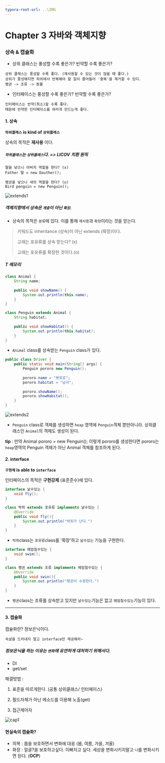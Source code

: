 ```yaml
---
typora-root-url: ..\IMG
---
```


# Chapter 3 자바와 객체지향

### 상속 & 캡슐화

- 상위 클래스는 풍성할 수록 좋은가? 빈약할 수록 좋은가?

```
상위 클래스는 풍성할 수록 좋다. (재사용할 수 있는 것이 많을 때 좋다.)
상위가 풍성해지면 하위에서 반복해야 할 일이 줄어들어 '중복'을 제거할 수 있다.
팽귄 -> 조류 -> 동물
```

- 인터페이스는 풍성할 수록 좋은가? 빈약할 수록 좋은가?

```
인터페이스는 빈약(최소)할 수록 좋다.
때문에 빈약한 인터페이스를 여러개 만드는게 좋다.
```



#### 1. 상속

**`하위클래스` is kind of `상위클래스`**

상속의 목적은 **재사용** 이다.



##### `하위클래스`는 `상위클래스`다. => LICOV 치환 원칙

```
딸을 낳으니 아버지 역할을 한다? (x)
Father 딸 = new Dauther();

팽귄을 낳으니 새의 역할을 한다? (o)
Bird penguin = new Penguin();
```



![extends1](/extends1.PNG)

##### 객체지향에서 상속은 `계층`이 아닌 `확장`.

- 상속의 목적은 `분류`에 있다. 이를 통해 `재사용`과 `확장`이라는 것을 얻는다.

> 키워드도 inheritance (상속)이 아닌 extends (확장)이다.
>
> 고래는 포유류를 상속 받는다? (x)
>
> 고래는 포유류를 확장한 것이다.(o)



##### T 메모리

```java
class Animal {
    String name;
    
    public void showName() {
        System.out.println(this.name);
    }
}

class Penguin extends Animal {
    String habitat;
    
    public void showHabitat() {
        System.out.println(this.habitat);
    }
}
```

- `Animal` class를 상속받는 `Penguin` class가 있다.

```java
public class Driver {
    public static void main(String[] args) {
        Penguin pororo new Penguin();
        
        pororo.name = "뽀로로";
        pororo.habitat = "남극";
        
        pororo.showName();
        pororo.showHabitat();
    }
}
```

![extends2](/../../%EC%8A%A4%ED%94%84%EB%A7%81%20%EC%9E%85%EB%AC%B8%EC%9D%84%20%EC%9C%84%ED%95%9C%20%EA%B0%9D%EC%B2%B4%EC%A7%80%ED%96%A5/IMG/extends2.PNG)

- `Penguin` class로 객체를 생성하면 `heap` 영역에 `Penguin`객체 뿐만아니라. 상위클래스인 `Animal`의 객체도 생성이 된다.



**tip** : 만약  Animal pororo = new Penguin(); 이렇게 pororo를 생성한다면 pororo는 `heap`영역의 Penguin 객체가 아닌 Animal 객체를 참조하게 된다.



#### 2. interface

**`구현체` is able to `interface`**

인터페이스의 목적은 **구현강제** (표준준수)에 있다.



```java
interface 날수있는 {
    void fly();
}

class 박쥐 extends 포유류 implements 날수있는 {
    @Override
    public void fly(){
        System.out.println("박쥐가 난다.")
    }
}
```

- `박쥐`class는 `포유류`class를 '확장'하고 `날수있는` 기능을 구현한다.

```java
interface 헤엄칠수있는 {
    void swim();
}

class 팽귄 extends 조류 implements 헤엄칠수있는 {
    @Override
    public void swin(){
        System.out.println("팽귄이 수용한다.")
    }
}
```

- `팽귄`class는 조류를 상속받고 있지만 `날수있는`기능은 없고 `헤엄칠수있는`기능이 있다.

---

#### 3. 캡슐화

캡슐화란? 정보은닉이다.

`속살을 드러내지 말고 interface만 제공해라~`

##### 정보은닉을 하는 이유는 `변화`에 유연하게 대처하기 위해서다.

- DI
- get/set

해결방법 : 

1. 표준을 따르게한다. (공통 상위클래스/ 인터페이스)
2. 필드자체가 아닌 메소드를 이용해 노출(get)

3. 접근제어자

![cap1](/cap1.PNG)



#### 현실속의 캡슐화?

- 의복 : 몸을 보호하면서 변화에 대응 (봄, 여름, 가을, 겨울)
- 화장 : 얼굴?을 보호하고싶다. 이뻐지고 싶다. 세상을 변화시키지말고 `나`를 변화시키면 된다. (**OCP**)

